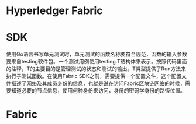 # Hyperledger Fabric

# SDK
使用Go语言书写单元测试时，单元测试的函数名称要符合规范，函数的输入参数要来自testing软件包。一个测试用例使用testing.T结构体来表示。按照代码里面的注释，T的主要目的是管理测试的状态和测试的输出。T类型提供了Run方法来执行子测试函数。在使用Fabric SDK之前，需要提供一个配置文件，这个配置文件描述了网络及其成员身份的信息，也就是说在访问Fabric区块链网络的时候，需要知道必要的节点信息，使用何种身份来访问，身份的密码学身份的路径位置。



# Fabric

